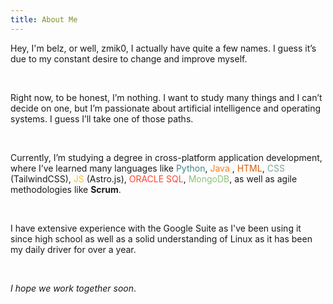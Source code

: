 ```yaml
---
title: About Me
---
```


Hey, I'm belz, or well, zmik0, I actually have quite a few names. I guess it’s due to my constant desire to change and improve myself.

<br>

Right now, to be honest, I’m nothing. I want to study many things and I can’t decide on one, but I’m passionate about artificial intelligence and operating systems. I guess I’ll take one of those paths.

<br>

Currently, I’m studying a degree in cross-platform application development, where I’ve learned many languages like <span style="color:#458588">Python</span>, <span style="color:#fe8019">Java</span> , <span style="color:#d65d0e">HTML</span>, <span style="color:#83a598">CSS</span> (TailwindCSS), <span style="color:#fabd2f">JS</span> (Astro.js), <span style="color:#fb4934">ORACLE SQL</span>, <span style="color:#8ec07c">MongoDB</span>, as well as agile methodologies like <span style="font-weight:bold">Scrum</span>.

<br>

I have extensive experience with the Google Suite as I've been using it since high school as well as a solid understanding of Linux as it has been my daily driver for over a year.

<br>

<span style="font-style:italic">I hope we work together soon</span>.
